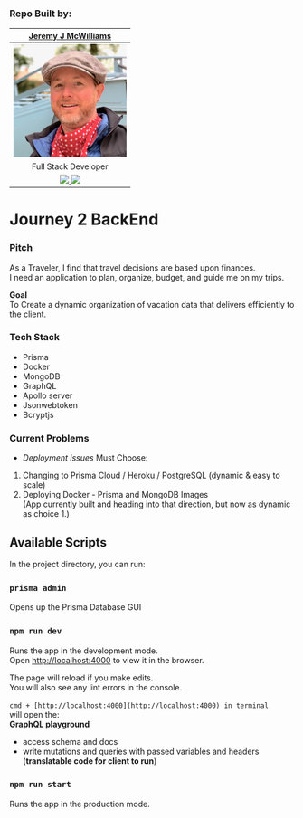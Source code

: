 ### Repo Built by:

|  [Jeremy J McWilliams](https://jeremyjmcwilliams.com)|
| :---------------------------------------------------: |
| [<img src="./assets/jeremy-mcwilliams.jpg" width = "200" />](https://github.com/J2Macwilliams)   |
|Full Stack Developer |
| [<img src="https://github.com/favicon.ico" width="30"> ](https://github.com/J2Macwilliams)   [ <img src="https://static.licdn.com/sc/h/al2o9zrvru7aqj8e1x2rzsrca" width="30"> ](https://www.linkedin.com/in/jeremyjmcwilliams/) | 

# Journey 2 BackEnd

### Pitch

As a Traveler, I find that travel decisions are based upon finances.<br />
 I need an application to plan, organize, budget, and guide me on my trips. 

**Goal**  
To Create a dynamic organization of vacation data that delivers efficiently to the client. 

### Tech Stack
- Prisma
- Docker
- MongoDB
- GraphQL
- Apollo server
- Jsonwebtoken
- Bcryptjs


### Current Problems
- *Deployment issues*
Must Choose:
1. Changing to Prisma Cloud / Heroku / PostgreSQL (dynamic & easy to scale)
2. Deploying Docker - Prisma and MongoDB Images <br />(App currently built and heading into that direction, but now as dynamic as choice 1.)

## Available Scripts

In the project directory, you can run:
### `prisma admin`

Opens up the Prisma Database GUI

### `npm run dev`

Runs the app in the development mode.<br />
Open [http://localhost:4000](http://localhost:4000) to view it in the browser.

The page will reload if you make edits.<br />
You will also see any lint errors in the console.

`cmd + [http://localhost:4000](http://localhost:4000) in terminal `
<br />
will open the:<br />
**GraphQL playground**
- access schema and docs
- write mutations and queries with passed variables and headers<br/>
(**translatable code for client to run**)

 ### `npm run start`
Runs the app in the production mode.
